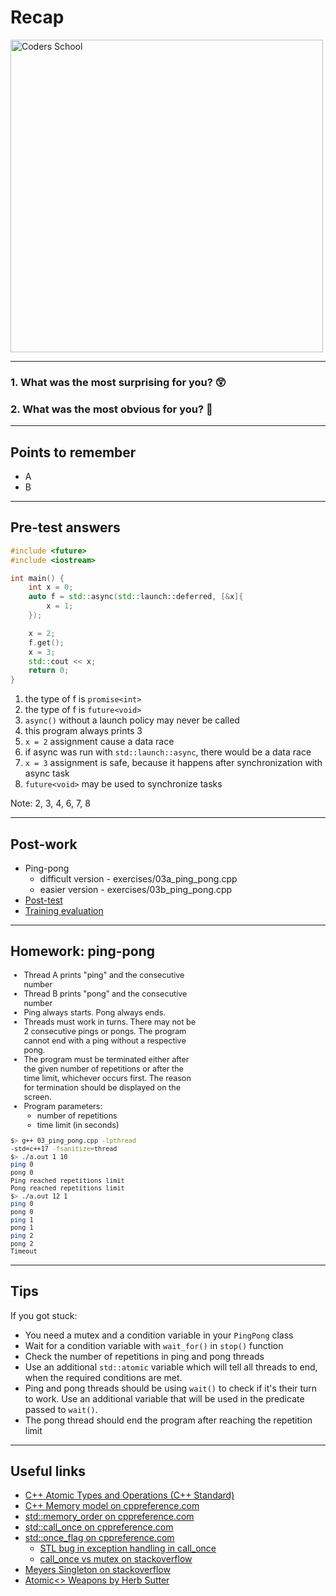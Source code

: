 <!-- .slide: data-background="#111111" -->

# Recap

<a href="https://coders.school">
    <img width="500" data-src="../coders_school_logo.png" alt="Coders School" class="plain">
</a>

___

### 1. What was the most surprising for you? 😲

### 2. What was the most obvious for you? 🥱

___
<!-- .slide: style="font-size: .81em" -->

## Points to remember

* <!-- .element: class="fragment fade-in" -->A
* <!-- .element: class="fragment fade-in" -->B

___

<!-- .slide: style="font-size: 0.7em" -->

## Pre-test answers

```cpp []
#include <future>
#include <iostream>

int main() {
    int x = 0;
    auto f = std::async(std::launch::deferred, [&x]{
        x = 1;
    });

    x = 2;
    f.get();
    x = 3;
    std::cout << x;
    return 0;
}
```

1. <!-- .element: class="fragment highlight-red" --> the type of f is <code>promise&lt;int&gt;</code>
1. <!-- .element: class="fragment highlight-green" --> the type of f is <code>future&lt;void&gt;</code>
1. <!-- .element: class="fragment highlight-green" --> <code>async()</code> without a launch policy may never be called
1. <!-- .element: class="fragment highlight-green" --> this program always prints 3
1. <!-- .element: class="fragment highlight-red" -->  <code>x = 2</code> assignment cause a data race
1. <!-- .element: class="fragment highlight-green" --> if async was run with <code>std::launch::async</code>, there would be a data race
1. <!-- .element: class="fragment highlight-green" --> <code>x = 3</code> assignment is safe, because it happens after synchronization with async task
1. <!-- .element: class="fragment highlight-green" --> <code>future&lt;void&gt;</code> may be used to synchronize tasks

Note: 2, 3, 4, 6, 7, 8

___

## Post-work

* Ping-pong
  * difficult version - exercises/03a_ping_pong.cpp
  * easier version - exercises/03b_ping_pong.cpp
* [Post-test](https://forms.gle/dgw17Ac5vCT1YBAw7)
* [Training evaluation](https://forms.gle/ADXRttpAaZgW8KwM6)

___

## Homework: ping-pong

<div class="multicolumn">

<div style="width: 60%; font-size: .9em;">

* <!-- .element: class="fragment fade-in" --> Thread A prints "ping" and the consecutive number
* <!-- .element: class="fragment fade-in" --> Thread B prints "pong" and the consecutive number
* <!-- .element: class="fragment fade-in" --> Ping always starts. Pong always ends.
* <!-- .element: class="fragment fade-in" --> Threads must work in turns. There may not be 2 consecutive pings or pongs. The program cannot end with a ping without a respective pong.
* <!-- .element: class="fragment fade-in" --> The program must be terminated either after the given number of repetitions or after the time limit, whichever occurs first. The reason for termination should be displayed on the screen.
* <!-- .element: class="fragment fade-in" --> Program parameters:
  * <!-- .element: class="fragment fade-in" --> number of repetitions
  * <!-- .element: class="fragment fade-in" --> time limit (in seconds)

</div>

<div style="width: 40%; font-size: .85em;">

```bash
$> g++ 03_ping_pong.cpp -lpthread
-std=c++17 -fsanitize=thread
$> ./a.out 1 10
ping 0
pong 0
Ping reached repetitions limit
Pong reached repetitions limit
$> ./a.out 12 1
ping 0
pong 0
ping 1
pong 1
ping 2
pong 2
Timeout
```

</div> <!-- .element: class="fragment fade-in" -->

</div>

___

## Tips

If you got stuck:

* <!-- .element: class="fragment fade-in" --> You need a mutex and a condition variable in your <code>PingPong</code> class
* <!-- .element: class="fragment fade-in" --> Wait for a condition variable with <code>wait_for()</code> in <code>stop()</code> function
* <!-- .element: class="fragment fade-in" --> Check the number of repetitions in ping and pong threads
* <!-- .element: class="fragment fade-in" --> Use an additional <code>std::atomic<bool></code> variable which will tell all threads to end, when the required conditions are met.
* <!-- .element: class="fragment fade-in" --> Ping and pong threads should be using <code>wait()</code> to check if it's their turn to work. Use an additional variable that will be used in the predicate passed to <code>wait()</code>.
* <!-- .element: class="fragment fade-in" --> The pong thread should end the program after reaching the repetition limit

___

## Useful links

* <a href="http://www.open-std.org/jtc1/sc22/wg21/docs/papers/2007/n2393.html">C++ Atomic Types and Operations (C++ Standard)</a>
* <a href="https://en.cppreference.com/w/cpp/language/memory_model">C++ Memory model on cppreference.com</a>
* <a href="https://en.cppreference.com/w/cpp/atomic/memory_order">std::memory_order on cppreference.com</a>
* <a href="https://en.cppreference.com/w/cpp/thread/call_once">std::call_once on cppreference.com</a>
* <a href="https://en.cppreference.com/w/cpp/thread/once_flag">std::once_flag on cppreference.com</a>
  * <a href="https://github.com/PaddlePaddle/Paddle/issues/6681">STL bug in exception handling in call_once</a>
  * <a href="https://stackoverflow.com/questions/26985370/stdcall-once-vs-stdmutex-for-thread-safe-initialization">call_once vs mutex on stackoverflow</a>
* <a href="https://stackoverflow.com/questions/17712001/how-is-meyers-implementation-of-a-singleton-actually-a-singleton">Meyers Singleton on stackoverflow</a>
* [Atomic<> Weapons by Herb Sutter](https://www.youtube.com/watch?v=A8eCGOqgvH4)
